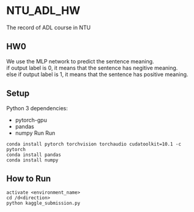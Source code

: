 # NTU_ADL_HW
The record of ADL course in NTU
## HW0
We use the MLP network to predict the sentence meaning.<br>
if output label is 0, it means that the sentence has negitive meaning.  
else if output label is 1, it means that the sentence has positive meaning.  
## Setup
Python 3 dependencies:
* pytorch-gpu
* pandas
* numpy
Run
Run
```
conda install pytorch torchvision torchaudio cudatoolkit=10.1 -c pytorch
conda install pandas
conda install numpy
```
## How to Run
```
activate <environment_name>
cd /d<direction>
python kaggle_submission.py
```


